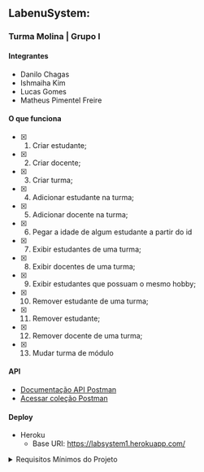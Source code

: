 ## LabenuSystem:
### Turma Molina | Grupo I
#### Integrantes
 - Danilo Chagas
 - Ishmaiha Kim
 - Lucas Gomes
 - Matheus Pimentel Freire

#### O que funciona
- [x] 01. Criar estudante;
- [x] 02. Criar docente;
- [x] 03. Criar turma;
- [x] 04. Adicionar estudante na turma;
- [x] 05. Adicionar docente na turma;
- [x] 06. Pegar a idade de algum estudante a partir do id
- [x] 07. Exibir estudantes de uma turma;
- [x] 08. Exibir docentes de uma turma;
- [x] 09. Exibir estudantes que possuam o mesmo hobby;
- [x] 10. Remover estudante de uma turma;
- [x] 11. Remover estudante;
- [x] 12. Remover docente de uma turma;
- [x] 13. Mudar turma de módulo

#### API
- [Documentação API Postman](https://documenter.getpostman.com/view/16227218/TzzHnZHp)
- [Acessar coleção Postman](https://app.getpostman.com/run-collection/16227218-601688d8-3696-4d13-b30f-ccb010803904?action=collection%2Ffork&collection-url=entityId%3D16227218-601688d8-3696-4d13-b30f-ccb010803904%26entityType%3Dcollection)

#### Deploy
- Heroku
  - Base URI: https://labsystem1.herokuapp.com/

<details>
<summary>Requisitos Mínimos do Projeto</summary>

Você estuda na Labenu_ há tanto tempo que já parecem anos, não é? Então, hoje, vamos pedir para criar um sistema que represente o básico da nossa organização. 

Ele deve possuir, ao menos, as 3 entidades importantes:

1. Estudantes 

    Representa estudantes da nossa instituição. Eles devem possuir: id, nome, email, data de nascimento e os principais hobbies dele. 

2. Docente

    Representa docentes da nossa instituição. Eles devem possuir: id, nome, email, data de nascimento e todas as especialidades dele. Há 7 especialidades: React, Redux, CSS, Testes, Typescript, Programação Orientada a Objetos e Backend

3. Turma

    Toda turma é composta das seguintes características: id, nome, data de início, data de término, lista de professores responsáveis, uma lista de alunos e módulo atual em que a turma está.

    O módulo pode assumir os valores de 1 a 7 ou `0`, indicando que as aulas dessa turma ainda não começaram. Para esse exercício, vamos considerar que existam dois tipos de turma: integral ou noturna. Há uma restrição para o nome das turmas noturnas: tem que terminar com `-na-night`.

As funcionalidades básicas são:

→ Criar estudante;

→ Criar docente;

→ Criar turma;

→ Adicionar estudante na turma;

→ Adicionar docente na turma;

→ Pegar a idade de algum estudante a partir do id
</details>
